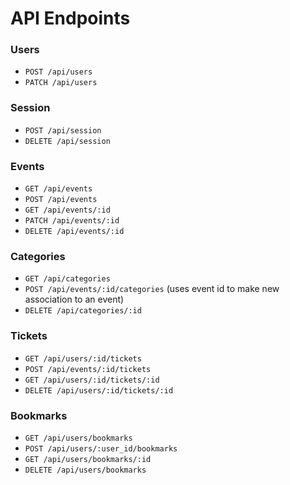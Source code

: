 # API Endpoints

### Users

- `POST /api/users`
- `PATCH /api/users`

### Session

- `POST /api/session`
- `DELETE /api/session`

### Events
- `GET /api/events`
- `POST /api/events`
- `GET /api/events/:id`
- `PATCH /api/events/:id`
- `DELETE /api/events/:id`

### Categories
- `GET /api/categories`
- `POST /api/events/:id/categories` (uses event id to make new association to an event)
- `DELETE /api/categories/:id`

### Tickets
- `GET /api/users/:id/tickets`
- `POST /api/events/:id/tickets`
- `GET /api/users/:id/tickets/:id`
- `DELETE /api/users/:id/tickets/:id`

### Bookmarks
- `GET /api/users/bookmarks`
- `POST /api/users/:user_id/bookmarks`
- `GET /api/users/bookmarks/:id`
- `DELETE /api/users/bookmarks`
